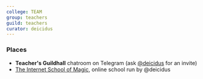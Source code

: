 ```yaml
---
college: TEAM
group: teachers
guild: teachers
curator: deicidus
---
```

### Places
* **Teacher's Guildhall** chatroom on Telegram (ask [@deicidus](http://telegram.me/deicidus) for an invite)
* [The Internet School of Magic](http://internetschoolofmagic.com/), online school run by @deicidus
